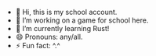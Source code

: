 - 👋 Hi, this is my school account.
- 👀 I’m working on a game for school here.
- 🌱 I’m currently learning Rust!
- 😄 Pronouns: any/all.
- ⚡ Fun fact: ^.^

<!---
bertilegh/bertilegh is a ✨ special ✨ repository because its `README.md` (this file) appears on your GitHub profile.
You can click the Preview link to take a look at your changes.
--->
